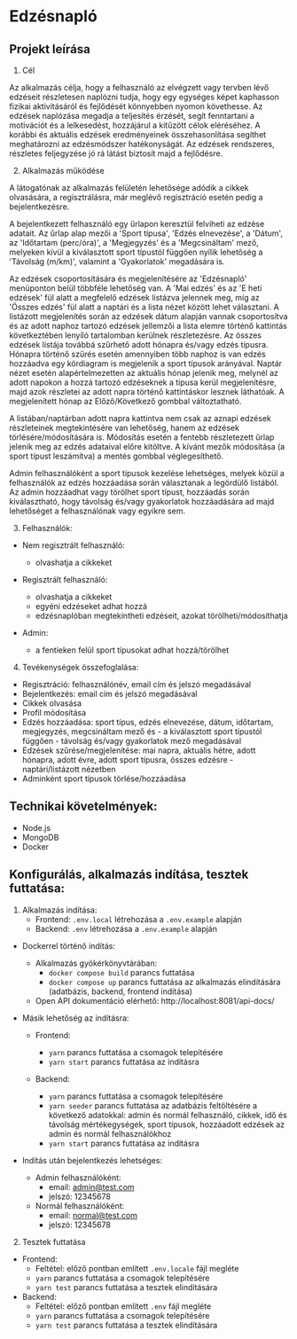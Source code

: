 # Edzésnapló

## Projekt leírása

1. Cél

Az alkalmazás célja, hogy a felhasználó az elvégzett vagy tervben lévő edzéseit részletesen naplózni tudja, hogy egy egységes képet kaphasson fizikai aktivitásáról és fejlődését könnyebben nyomon követhesse. Az edzések naplózása megadja a teljesítés érzését, segít fenntartani a motivációt és a lelkesedést, hozzájárul a kitűzött célok eléréséhez. A korábbi és aktuális edzések eredményeinek összehasonlítása segíthet meghatározni az edzésmódszer hatékonyságát. Az edzések rendszeres, részletes feljegyzése jó rá látást biztosít majd a fejlődésre.

2. Alkalmazás működése

A látogatónak az alkalmazás felületén lehetősége adódik a cikkek olvasására, a regisztrálásra, már meglévő regisztráció esetén pedig a bejelentkezésre.

A bejelentkezett felhasználó egy űrlapon keresztül felviheti az edzése adatait. Az űrlap alap mezői a 'Sport típusa', 'Edzés elnevezése', a 'Dátum', az 'Időtartam (perc/óra)', a 'Megjegyzés' és a 'Megcsináltam' mező, melyeken kívül a kiválasztott sport típustól függően nyílik lehetőség a 'Távolság (m/km)', valamint a 'Gyakorlatok' megadására is.

Az edzések csoportosítására és megjelenítésére az 'Edzésnapló' menüponton belül többféle lehetőség van. A 'Mai edzés' és az 'E heti edzések' fül alatt a megfelelő edzések listázva jelennek meg, míg az 'Összes edzés' fül alatt a naptári és a lista nézet között lehet választani. A listázott megjelenítés során az edzések dátum alapján vannak csoportosítva és az adott naphoz tartozó edzések jellemzői a lista elemre történő kattintás következtében lenyíló tartalomban kerülnek részletezésre. Az összes edzések listája továbbá szűrhető adott hónapra és/vagy edzés típusra. Hónapra történő szűrés esetén amennyiben több naphoz is van edzés hozzáadva egy kördiagram is megjelenik a sport típusok arányával. Naptár nézet esetén alapértelmezetten az aktuális hónap jelenik meg, melynél az adott napokon a hozzá tartozó edzéseknek a típusa kerül megjelenítésre, majd azok részletei az adott napra történő kattintáskor lesznek láthatóak. A megjelenített hónap az Előző/Következő gombbal változtatható.

A listában/naptárban adott napra kattintva nem csak az aznapi edzések részleteinek megtekintésére van lehetőség, hanem az edzések törlésére/módosítására is. Módosítás esetén a fentebb részletezett űrlap jelenik meg az edzés adataival előre kitöltve. A kívánt mezők módosítása (a sport típust leszámítva) a mentés gombbal véglegesíthető.

Admin felhasználóként a sport típusok kezelése lehetséges, melyek közül a felhasználók az edzés hozzáadása során választanak a legördülő listából. Az admin hozzáadhat vagy törölhet sport típust, hozzáadás során kiválasztható, hogy távolság és/vagy gyakorlatok hozzáadására ad majd lehetőséget a felhasználónak vagy egyikre sem.

3. Felhasználók:

- Nem regisztrált felhasználó:
  - olvashatja a cikkeket

- Regisztrált felhasználó:
  - olvashatja a cikkeket
  - egyéni edzéseket adhat hozzá
  - edzésnaplóban megtekintheti edzéseit, azokat törölheti/módosíthatja

- Admin:
  - a fentieken felül sport típusokat adhat hozzá/törölhet

4. Tevékenységek összefoglalása:

- Regisztráció: felhasználónév, email cím és jelszó megadásával
- Bejelentkezés: email cím és jelszó megadásával
- Cikkek olvasása
- Profil módosítása
- Edzés hozzáadása: sport típus, edzés elnevezése, dátum, időtartam, megjegyzés, megcsináltam mező és - a kiválasztott sport típustól függően - távolság és/vagy gyakorlatok mező megadásával
- Edzések szűrése/megjelenítése: mai napra, aktuális hétre, adott hónapra, adott évre, adott sport típusra, összes edzésre - naptári/listázott nézetben 
- Adminként sport típusok törlése/hozzáadása

## Technikai követelmények:

 - Node.js
 - MongoDB
 - Docker

## Konfigurálás, alkalmazás indítása, tesztek futtatása:

1. Alkalmazás indítása:
    -  Frontend: `.env.local` létrehozása a `.env.example` alapján
    -  Backend: `.env` létrehozása a `.env.example` alapján
- Dockerrel történő indítás:
    - Alkalmazás gyökérkönyvtárában: 
      - `docker compose build` parancs futtatása
      - `docker compose up` parancs futtatása az alkalmazás elindítására (adatbázis, backend, frontend indítása)
    - Open API dokumentáció elérhető: http://localhost:8081/api-docs/
  
- Másik lehetőség az indításra:
    -  Frontend:
       - `yarn` parancs futtatása a csomagok telepítésére
       - `yarn start` parancs futtatása az indításra

    -  Backend: 
       - `yarn` parancs futtatása a csomagok telepítésére
       - `yarn seeder` parancs futtatása az adatbázis feltöltésére a következő adatokkal: admin és normál felhasználó, cikkek, idő és távolság mértékegységek, sport típusok, hozzáadott edzések az admin és normál felhasználókhoz
       - `yarn start` parancs futtatása az indításra

- Indítás után bejelentkezés lehetséges:
  - Admin felhasználóként:
    - email: admin@test.com
    - jelszó: 12345678
  - Normál felhasználóként: 
    - email: normal@test.com
    - jelszó: 12345678

2. Tesztek futtatása
-  Frontend: 
     -  Feltétel: előző pontban említett `.env.locale` fájl megléte
     -  `yarn` parancs futtatása a csomagok telepítésére
     -  `yarn test` parancs futtatása a tesztek elindítására
-  Backend: 
     - Feltétel: előző pontban említett `.env` fájl megléte
     - `yarn` parancs futtatása a csomagok telepítésére
     - `yarn test` parancs futtatása a tesztek elindítására
